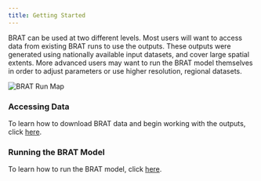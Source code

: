 ```yaml
---
title: Getting Started
---
```


BRAT can be used at two different levels. Most users will want to access data from existing BRAT runs to use the outputs. These outputs were generated using nationally available input datasets, and cover large spatial extents. More advanced users may want to run the BRAT model themselves in order to adjust parameters or use higher resolution, regional datasets. 

![BRAT Run Map]({{site.baseurl}}/assets/images/brat_run_map.png)

### Accessing Data
To learn how to download BRAT data and begin working with the outputs, click [here](https://tools.riverscapes.xyz/brat/docs/Getting%20Started/DownloadingData.html). 

### Running the BRAT Model
To learn how to run the BRAT model, click [here]().
  